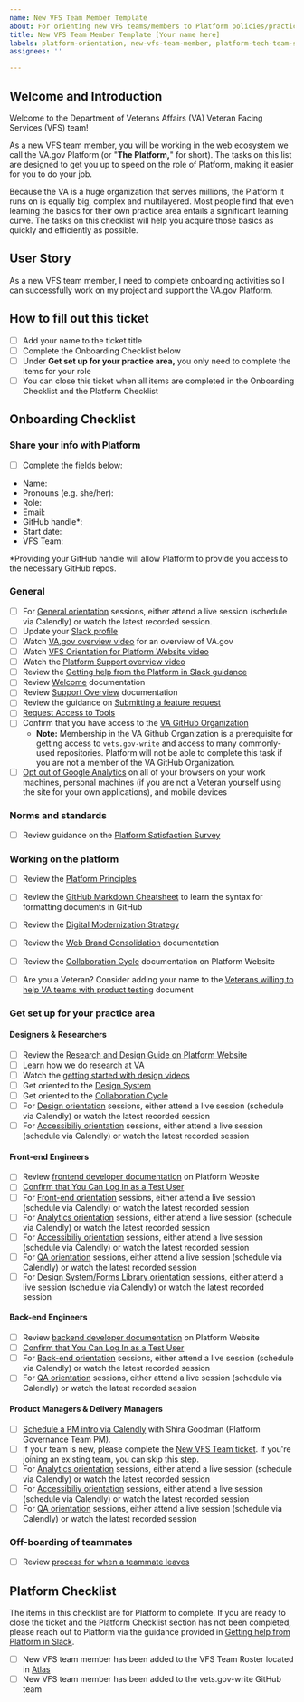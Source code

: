 ```yaml
---
name: New VFS Team Member Template
about: For orienting new VFS teams/members to Platform policies/practices
title: New VFS Team Member Template [Your name here]
labels: platform-orientation, new-vfs-team-member, platform-tech-team-support
assignees: ''

---
```


## Welcome and Introduction
Welcome to the Department of Veterans Affairs (VA) Veteran Facing Services (VFS) team!

As a new VFS team member, you will be working in the web ecosystem we call the VA.gov Platform (or "**The Platform,**" for short).  The tasks on this list are designed to get you up to speed on the role of Platform, making it easier for you to do your job.

Because the VA is a huge organization that serves millions, the Platform it runs on is equally big, complex and multilayered. Most people find that even learning the basics for their own practice area entails a significant learning curve.  The tasks on this checklist will help you acquire those basics as quickly and efficiently as possible.

## User Story
As a new VFS team member, I need to complete onboarding activities so I can successfully work on my project and support the VA.gov Platform.

## How to fill out this ticket
- [ ] Add your name to the ticket title
- [ ] Complete the Onboarding Checklist below
- [ ] Under **Get set up for your practice area,** you only need to complete the items for your role
- [ ] You can close this ticket when all items are completed in the Onboarding Checklist and the Platform Checklist

## Onboarding Checklist
### Share your info with Platform
- [ ] Complete the fields below:
 - Name:
 - Pronouns (e.g. she/her):
 - Role:
 - Email:
 - GitHub handle*:
 - Start date:
 - VFS Team:

*Providing your GitHub handle will allow Platform to provide you access to the necessary GitHub repos.

### General

- [ ] For [General orientation](https://depo-platform-documentation.scrollhelp.site/getting-started/calendly-orientation-sessions#OrientationSessions-Generalorientation) sessions, either attend a live session (schedule via Calendly) or watch the latest recorded session.
- [ ] Update your [Slack profile](https://depo-platform-documentation.scrollhelp.site/getting-started/slack-profile)
- [ ] Watch [VA.gov overview video](https://depo-platform-documentation.scrollhelp.site/getting-started/Platform-Orientation.1877344532.html#PlatformOrientation-Purpose) for an overview of VA.gov
- [ ] Watch [VFS Orientation for Platform Website video](https://www.youtube.com/watch?v=yzl6nyLmqkA&ab_channel=PlatformCrew)
- [ ] Watch the [Platform Support overview video](https://www.youtube.com/watch?v=iwIQU4XepNQ)
- [ ] Review the [Getting help from the Platform in Slack guidance](https://depo-platform-documentation.scrollhelp.site/support/getting-help-from-the-platform-in-slack)
- [ ] Review [Welcome](https://depo-platform-documentation.scrollhelp.site/getting-started/Welcome.1255276574.html) documentation
- [ ] Review [Support Overview](https://depo-platform-documentation.scrollhelp.site/support/Support-overview.604012552.html) documentation
- [ ] Review the guidance on [Submitting a feature request](https://depo-platform-documentation.scrollhelp.site/support/Submitting-a-feature-request.1938915400.html)
- [ ] [Request Access to Tools](https://depo-platform-documentation.scrollhelp.site/getting-started/Request-access-to-tools.969605215.html)
- [ ] Confirm that you have access to the [VA GitHub Organization](https://depo-platform-documentation.scrollhelp.site/getting-started/request-access-to-tools#Requestaccesstotools-GettingaccesstotheVAGitHuborganization)
   - **Note:** Membership in the VA Github Organization is a prerequisite for getting access to `vets.gov-write` and access to many commonly-used repositories. Platform will not be able to complete this task if you are not a member of the VA GitHub Organization.
- [ ] [Opt out of Google Analytics](https://www.va.gov/analytics-opt-out.html) on all of your browsers on your work machines, personal machines (if you are not a Veteran yourself using the site for your own applications), and mobile devices
### Norms and standards
- [ ] Review guidance on the [Platform Satisfaction Survey](https://depo-platform-documentation.scrollhelp.site/support/platform-satisfaction-survey)
### Working on the platform
- [ ] Review the [Platform Principles](https://depo-platform-documentation.scrollhelp.site/getting-started/platform-crew-principles)
- [ ] Review the [GitHub Markdown Cheatsheet](https://help.github.com/en/categories/writing-on-github) to learn the syntax for formatting documents in GitHub
- [ ] Review the [Digital Modernization Strategy](https://github.com/department-of-veterans-affairs/va.gov-team/blob/master/products/va-gov-relaunch-2018/va-gov-strategy/digitalmodernizationstrategy.pdf)
- [ ] Review the [Web Brand Consolidation](https://github.com/department-of-veterans-affairs/va.gov-team/blob/master/products/va-gov-relaunch-2018/va-gov-strategy/the-new-va.gov-briefing-2019-07.pdf) documentation
- [ ] Review the [Collaboration Cycle](https://depo-platform-documentation.scrollhelp.site/collaboration-cycle/index.html) documentation on Platform Website
- [ ] Are you a Veteran? Consider adding your name to the [Veterans willing to help VA teams with product testing](https://github.com/department-of-veterans-affairs/va.gov-team-sensitive/blob/master/Administrative/vagov-users/team-veterans.md) document


### Get set up for your practice area
#### Designers & Researchers
- [ ] Review the [Research and Design Guide on Platform Website](https://depo-platform-documentation.scrollhelp.site/research-design/index.html)
- [ ] Learn how we do [research at VA](https://depo-platform-documentation.scrollhelp.site/research-design/research-at-va)
- [ ] Watch the [getting started with design videos](https://depo-platform-documentation.scrollhelp.site/research-design/getting-started-with-design)
- [ ] Get oriented to the [Design System](https://design.va.gov/)
- [ ] Get oriented to the [Collaboration Cycle](https://depo-platform-documentation.scrollhelp.site/collaboration-cycle/)
- [ ] For [Design orientation](https://depo-platform-documentation.scrollhelp.site/getting-started/calendly-orientation-sessions#OrientationSessions-Design&researchorientation) sessions, either attend a live session (schedule via Calendly) or watch the latest recorded session
- [ ] For [Accessibiliy orientation](https://depo-platform-documentation.scrollhelp.site/getting-started/calendly-orientation-sessions#OrientationSessions-Accessibilityorientation) sessions, either attend a live session (schedule via Calendly) or watch the latest recorded session

#### Front-end Engineers
- [ ] Review [frontend developer documentation](https://depo-platform-documentation.scrollhelp.site/developer-docs/Frontend-developer-documentation.687931428.html) on Platform Website
- [ ] [Confirm that You Can Log In as a Test User](https://github.com/department-of-veterans-affairs/va.gov-team-sensitive/blob/master/Administrative/accessing-staging.md)
- [ ] For [Front-end orientation](https://depo-platform-documentation.scrollhelp.site/getting-started/calendly-orientation-sessions#OrientationSessions-Front-endorientation) sessions, either attend a live session (schedule via Calendly) or watch the latest recorded session
- [ ] For [Analytics orientation](https://depo-platform-documentation.scrollhelp.site/getting-started/calendly-orientation-sessions#OrientationSessions-Analyticsorientation) sessions, either attend a live session (schedule via Calendly) or watch the latest recorded session
- [ ] For [Accessibiliy orientation](https://depo-platform-documentation.scrollhelp.site/getting-started/calendly-orientation-sessions#OrientationSessions-Accessibilityorientation) sessions, either attend a live session (schedule via Calendly) or watch the latest recorded session
- [ ] For [QA orientation](https://depo-platform-documentation.scrollhelp.site/getting-started/calendly-orientation-sessions#OrientationSessions-QAorientation) sessions, either attend a live session (schedule via Calendly) or watch the latest recorded session
- [ ] For [Design System/Forms Library orientation](https://depo-platform-documentation.scrollhelp.site/getting-started/calendly-orientation-sessions#OrientationSessions-Designsystem/formslibraryorientation) sessions, either attend a live session (schedule via Calendly) or watch the latest recorded session

#### Back-end Engineers
- [ ] Review [backend developer documentation](https://depo-platform-documentation.scrollhelp.site/developer-docs/Backend-developer-documentation.1886289964.html) on Platform Website
- [ ] [Confirm that You Can Log In as a Test User](https://github.com/department-of-veterans-affairs/va.gov-team-sensitive/blob/master/Administrative/accessing-staging.md)
- [ ] For [Back-end orientation](https://depo-platform-documentation.scrollhelp.site/getting-started/calendly-orientation-sessions#OrientationSessions-Back-endorientation) sessions, either attend a live session (schedule via Calendly) or watch the latest recorded session
- [ ] For [QA orientation](https://depo-platform-documentation.scrollhelp.site/getting-started/calendly-orientation-sessions#OrientationSessions-QAorientation) sessions, either attend a live session (schedule via Calendly) or watch the latest recorded session

#### Product Managers & Delivery Managers
- [ ] [Schedule a PM intro via Calendly](https://calendly.com/collaboration-cycle/product-manager-intro) with Shira Goodman (Platform Governance Team PM).
- [ ] If your team is new, please complete the [New VFS Team ticket](https://depo-platform-documentation.scrollhelp.site/getting-started/guidance-for-new-teams-and-team-members#Guidancefornewteamsandteammembers-NewVFSteams). If you're joining an existing team, you can skip this step.
- [ ]  For [Analytics orientation](https://depo-platform-documentation.scrollhelp.site/getting-started/calendly-orientation-sessions#OrientationSessions-Analyticsorientation) sessions, either attend a live session (schedule via Calendly) or watch the latest recorded session
- [ ] For [Accessibiliy orientation](https://depo-platform-documentation.scrollhelp.site/getting-started/calendly-orientation-sessions#OrientationSessions-Accessibilityorientation) sessions, either attend a live session (schedule via Calendly) or watch the latest recorded session
- [ ] For [QA orientation](https://depo-platform-documentation.scrollhelp.site/getting-started/calendly-orientation-sessions#OrientationSessions-QAorientation) sessions, either attend a live session (schedule via Calendly) or watch the latest recorded session

### Off-boarding of teammates
- [ ] Review [process for when a teammate leaves](https://depo-platform-documentation.scrollhelp.site/getting-started/offboarding)

## Platform Checklist
The items in this checklist are for Platform to complete. If you are ready to close the ticket and the Platform Checklist section has not been completed, please reach out to Platform via the guidance provided in [Getting help from Platform in Slack](https://depo-platform-documentation.scrollhelp.site/support/Getting-help-from-the-Platform-in-Slack.1439138197.html).
- [ ] New VFS team member has been added to the VFS Team Roster located in [Atlas](https://www.va.gov/atlas/)
- [ ] New VFS team member has been added to the vets.gov-write GitHub team
